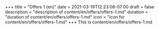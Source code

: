 +++
title = "Offers 1 (en)"
date = 2021-03-19T12:23:08-07:00
draft = false
description = "description of content/en/offers/offers-1.md"
duration = "duration of content/en/offers/offers-1.md"
icon = "icon for content/en/offers/offers-1.md"
+++
This is content/en/offers/offers-1.md
